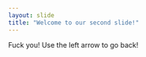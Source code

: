 ```yaml
---
layout: slide
title: "Welcome to our second slide!"
---
```

Fuck you!
Use the left arrow to go back!
